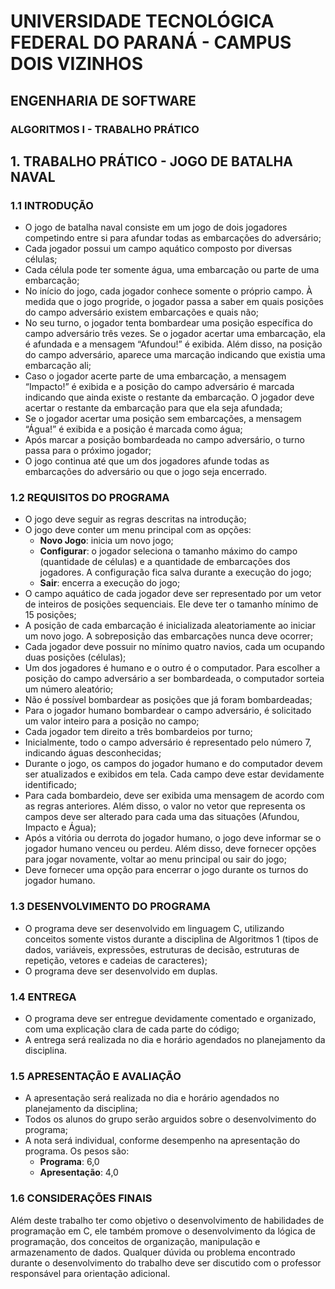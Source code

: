 # UNIVERSIDADE TECNOLÓGICA FEDERAL DO PARANÁ - CAMPUS DOIS VIZINHOS
## ENGENHARIA DE SOFTWARE
### ALGORITMOS I - TRABALHO PRÁTICO



## 1. TRABALHO PRÁTICO - JOGO DE BATALHA NAVAL

### 1.1 INTRODUÇÃO

- O jogo de batalha naval consiste em um jogo de dois jogadores competindo entre si para afundar todas as embarcações do adversário;
- Cada jogador possui um campo aquático composto por diversas células;
- Cada célula pode ter somente água, uma embarcação ou parte de uma embarcação;
- No início do jogo, cada jogador conhece somente o próprio campo. À medida que o jogo progride, o jogador passa a saber em quais posições do campo adversário existem embarcações e quais não;
- No seu turno, o jogador tenta bombardear uma posição específica do campo adversário três vezes. Se o jogador acertar uma embarcação, ela é afundada e a mensagem “Afundou!” é exibida. Além disso, na posição do campo adversário, aparece uma marcação indicando que existia uma embarcação ali;
- Caso o jogador acerte parte de uma embarcação, a mensagem “Impacto!” é exibida e a posição do campo adversário é marcada indicando que ainda existe o restante da embarcação. O jogador deve acertar o restante da embarcação para que ela seja afundada;
- Se o jogador acertar uma posição sem embarcações, a mensagem “Água!” é exibida e a posição é marcada como água;
- Após marcar a posição bombardeada no campo adversário, o turno passa para o próximo jogador;
- O jogo continua até que um dos jogadores afunde todas as embarcações do adversário ou que o jogo seja encerrado.

### 1.2 REQUISITOS DO PROGRAMA

- O jogo deve seguir as regras descritas na introdução;
- O jogo deve conter um menu principal com as opções:
  - **Novo Jogo**: inicia um novo jogo;
  - **Configurar**: o jogador seleciona o tamanho máximo do campo (quantidade de células) e a quantidade de embarcações dos jogadores. A configuração fica salva durante a execução do jogo;
  - **Sair**: encerra a execução do jogo;
- O campo aquático de cada jogador deve ser representado por um vetor de inteiros de posições sequenciais. Ele deve ter o tamanho mínimo de 15 posições;
- A posição de cada embarcação é inicializada aleatoriamente ao iniciar um novo jogo. A sobreposição das embarcações nunca deve ocorrer;
- Cada jogador deve possuir no mínimo quatro navios, cada um ocupando duas posições (células);
- Um dos jogadores é humano e o outro é o computador. Para escolher a posição do campo adversário a ser bombardeada, o computador sorteia um número aleatório;
- Não é possível bombardear as posições que já foram bombardeadas;
- Para o jogador humano bombardear o campo adversário, é solicitado um valor inteiro para a posição no campo;
- Cada jogador tem direito a três bombardeios por turno;
- Inicialmente, todo o campo adversário é representado pelo número 7, indicando águas desconhecidas;
- Durante o jogo, os campos do jogador humano e do computador devem ser atualizados e exibidos em tela. Cada campo deve estar devidamente identificado;
- Para cada bombardeio, deve ser exibida uma mensagem de acordo com as regras anteriores. Além disso, o valor no vetor que representa os campos deve ser alterado para cada uma das situações (Afundou, Impacto e Água);
- Após a vitória ou derrota do jogador humano, o jogo deve informar se o jogador humano venceu ou perdeu. Além disso, deve fornecer opções para jogar novamente, voltar ao menu principal ou sair do jogo;
- Deve fornecer uma opção para encerrar o jogo durante os turnos do jogador humano.

### 1.3 DESENVOLVIMENTO DO PROGRAMA

- O programa deve ser desenvolvido em linguagem C, utilizando conceitos somente vistos durante a disciplina de Algoritmos 1 (tipos de dados, variáveis, expressões, estruturas de decisão, estruturas de repetição, vetores e cadeias de caracteres);
- O programa deve ser desenvolvido em duplas.

### 1.4 ENTREGA

- O programa deve ser entregue devidamente comentado e organizado, com uma explicação clara de cada parte do código;
- A entrega será realizada no dia e horário agendados no planejamento da disciplina.

### 1.5 APRESENTAÇÃO E AVALIAÇÃO

- A apresentação será realizada no dia e horário agendados no planejamento da disciplina;
- Todos os alunos do grupo serão arguidos sobre o desenvolvimento do programa;
- A nota será individual, conforme desempenho na apresentação do programa. Os pesos são:
  - **Programa**: 6,0
  - **Apresentação**: 4,0

### 1.6 CONSIDERAÇÕES FINAIS

Além deste trabalho ter como objetivo o desenvolvimento de habilidades de programação em C, ele também promove o desenvolvimento da lógica de programação, dos conceitos de organização, manipulação e armazenamento de dados. Qualquer dúvida ou problema encontrado durante o desenvolvimento do trabalho deve ser discutido com o professor responsável para orientação adicional.
